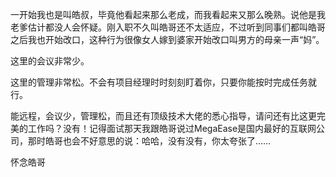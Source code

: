 一开始我也是叫皓叔，毕竟他看起来那么老成，而我看起来又那么晚熟。说他是我老爹估计都没人会怀疑。刚入职不久叫皓哥还不太适应，不过听到同事们都叫皓哥之后我也开始改口，这种行为很像女人嫁到婆家开始改口叫男方的母亲一声“妈”。

这里的会议非常少。

这里的管理非常松。不会有项目经理时时刻刻盯着你，只要你能按时完成任务就行。

能远程，会议少，管理松，而且还有顶级技术大佬的悉心指导，请问还有比这更完美的工作吗？没有！记得面试那天我跟皓哥说过MegaEase是国内最好的互联网公司，那时皓哥也会不好意思的说：哈哈，没有没有，你太夸张了……

怀念皓哥